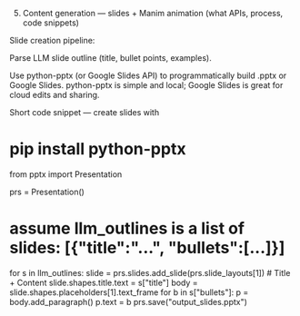 5) Content generation — slides + Manim animation (what APIs, process, code snippets)

Slide creation pipeline:

Parse LLM slide outline (title, bullet points, examples).

Use python-pptx (or Google Slides API) to programmatically build .pptx or Google Slides. python-pptx is simple and local; Google Slides is great for cloud edits and sharing.

Short code snippet — create slides with

# pip install python-pptx
from pptx import Presentation

prs = Presentation()
# assume llm_outlines is a list of slides: [{"title":"...", "bullets":[...]}]
for s in llm_outlines:
    slide = prs.slides.add_slide(prs.slide_layouts[1])  # Title + Content
    slide.shapes.title.text = s["title"]
    body = slide.shapes.placeholders[1].text_frame
    for b in s["bullets"]:
        p = body.add_paragraph()
        p.text = b
prs.save("output_slides.pptx")